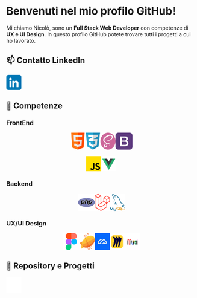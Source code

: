 <head>
  <!-- Altri tag head -->
  <link rel="stylesheet" href="[https://cdnjs.cloudflare.com/ajax/libs/font-awesome/6.5.2/css/all.min.css](https://cdnjs.cloudflare.com/ajax/libs/font-awesome/6.5.2/css/all.min.css)">
  <link href="https://cdn.jsdelivr.net/npm/bootstrap@5.3.3/dist/css/bootstrap.min.css" rel="stylesheet" integrity="sha384-QWTKZyjpPEjISv5WaRU9OFeRpok6YctnYmDr5pNlyT2bRjXh0JMhjY6hW+ALEwIH" crossorigin="anonymous">
</head>

# Benvenuti nel mio profilo GitHub!

Mi chiamo Nicolò, sono un **Full Stack Web Developer** con competenze di **UX e UI Design**. In questo profilo GitHub potete trovare tutti i progetti a cui ho lavorato.

## 📫 Contatto LinkedIn
<div>
    <a style="text-decoration:none" href="https://www.linkedin.com/in/nicol%C3%B2-manunta-5203332ba/">
      <img align="center" alt="Nicolò Manunta LinkedIn" width="40px" src="https://github.com/nicomanunta/icon/blob/main/linkedin-color.png" />
    </a>
</div>

## 🔧 Competenze

### FrontEnd
<div style="display: flex; justify-content: center;">
 <img align="center" alt="html" width="40px" src="https://github.com/nicomanunta/icon/blob/main/html-color.png" />
 <img align="center" alt="css" width="40px" src="https://github.com/nicomanunta/icon/blob/main/css-color.png" />
 <img align="center" alt="scss" width="40px" src="https://github.com/nicomanunta/icon/blob/main/sass-color.png" />
 <img align="center" alt="bootstrap" width="45px" src="https://github.com/nicomanunta/icon/blob/main/bootstrap-color.png" />
</div>
<br>
<div style="display: flex; justify-content: center;">
 <img align="center" alt="js" width="40px" src="https://github.com/nicomanunta/icon/blob/main/js-color.png" />
 <img align="center" alt="vue" width="40px" src="https://github.com/nicomanunta/icon/blob/main/vuejs-color.png" />
</div>

### Backend
<div style="display: flex; justify-content: center;">
 <img align="center" alt="php" width="45px" src="https://github.com/nicomanunta/icon/blob/main/php1-color.png" />
 <img align="center" alt="laravel" width="40px" src="https://github.com/nicomanunta/icon/blob/main/laravel-color.png" />
 <img align="center" alt="mysql" width="40px" src="https://github.com/nicomanunta/icon/blob/main/Mysql.png" />
</div>

### UX/UI Design
<div style="display: flex; justify-content: center;">
 <img align="center" alt="figma" width="45px" src="https://github.com/nicomanunta/icon/blob/main/figma-color.png" />
 <img align="center" alt="zeplin" width="40px" src="https://github.com/nicomanunta/icon/blob/main/zeplin-color.png" />
 <img align="center" alt="maze" width="40px" src="https://github.com/nicomanunta/icon/blob/main/maze-color.jpeg" />
 <img align="center" alt="miro" width="40px" src="https://github.com/nicomanunta/icon/blob/main/miro-color.png" />
 <img align="center" alt="mural" width="40px" src="https://github.com/nicomanunta/icon/blob/main/mural-color.png" />
</div>

## 📂 Repository e Progetti
<div>
  <a style="text-decoration:none" href="https://github.com/stars/nicomanunta/lists/top-progetti">
        <img align="center" alt="Nicolò Manunta GitHub" width="40px" src="https://github.com/nicomanunta/icon/blob/main/github.svg" />
  </a>
</div>


